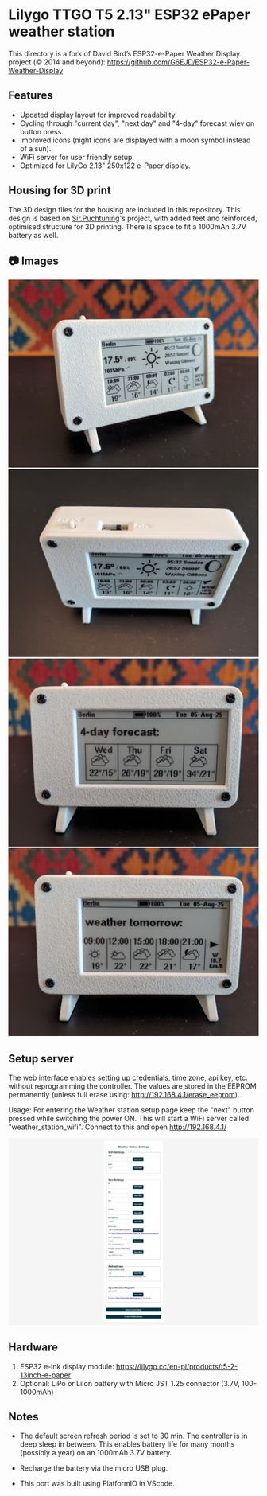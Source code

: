 # Lilygo TTGO T5 2.13" ESP32 ePaper weather station



This directory is a fork of David Bird’s ESP32-e-Paper Weather Display project  (© 2014 and beyond): https://github.com/G6EJD/ESP32-e-Paper-Weather-Display

## Features

- Updated display layout for improved readability.
- Cycling through "current day", "next day" and "4-day" forecast wiev on button press.
- Improved icons (night icons are displayed with a moon symbol instead of a sun).
- WiFi server for user friendly setup.
- Optimized for LilyGo 2.13" 250x122 e-Paper display.

## Housing for 3D print
The 3D design files for the housing are included in this repository. This design is based on [Sir.Puchtuning](https://makerworld.com/en/models/647684-lilygo-t5-2-13-small-case?from=search#profileId-1024510)'s project, with added feet and reinforced, optimised structure for 3D printing. There is space to fit a 1000mAh 3.7V battery as well.

## 📷 Images

![alt_text, width="200"](./LilyGo_213_weather_01.jpg)
![alt_text, width="200"](./LilyGo_213_weather_02.jpg)
![alt_text, width="200"](./LilyGo_213_weather_03.jpg)
![alt_text, width="200"](./LilyGo_213_weather_04.jpg)

## Setup server
The web interface enables setting up credentials, time zone, api key, etc. without reprogramming the controller. The values are stored in the EEPROM permanently (unless full erase using: http://192.168.4.1/erase_eeprom). 

Usage: For entering the Weather station setup page keep the "next" button pressed while switching the power ON. This will start a WiFi server called "weather_station_wifi". Connect to this and open http://192.168.4.1/

![Setup page, width="200"](./LilyGo_213_weather_station_setup.jpg)

## Hardware
1. ESP32 e-ink display module: https://lilygo.cc/en-pl/products/t5-2-13inch-e-paper
2. Optional: LiPo or LiIon battery with Micro JST 1.25 connector (3.7V, 100-1000mAh)

## Notes
- The default screen refresh period is set to 30 min. The controller is in deep sleep in between. This enables battery life for many months (possibly a year) on an 1000mAh 3.7V battery. 

- Recharge the battery via the micro USB plug.

- This port was built using PlatformIO in VScode.
